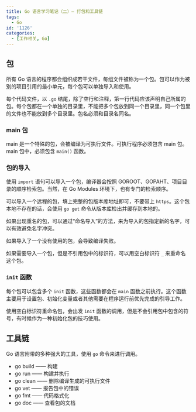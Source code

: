 ```yaml
---
title: Go 语言学习笔记（二）— 打包和工具链
tags:
  - Go
id: '1126'
categories:
  - [工作相关, Go]
---
```


## 包

所有 Go 语言的程序都会组织成若干文件，每组文件被称为一个包。包可以作为被别的项目引用的最小单元，每个包可以单独导入和使用。

每个代码文件，以 `.go` 结尾，除了空行和注释，第一行代码应该声明自己所属的包。每个包都在一个单独的目录里，不能把多个包放到同一个目录里，同一个包里的文件也不能放到多个目录里。包名必须和目录名同名。

### main 包

main 是一个特殊的包，会被编译为可执行文件。可执行程序必须包含 main 包。main 包中，必须包含 `main()` 函数。

### 包的导入

使用 `import` 语句可以导入一个包，编译器会按照 GOROOT、GOPAHT、项目目录的顺序检索包。当然，在 Go Modules 环境下，也有专门的检索顺序。

可以导入一个远程的包，填上完整的包版本库地址即可，不要带上 `https`。这个包本地不存在的话，会使用 `go get` 命令从版本库检出并缓存到本地的。

如果出现重名的包，可以通过“命名导入”的方法，来为导入的包指定新的名字，可以有效避免名字冲突。

如果导入了一个没有使用的包，会导致编译失败。

如果需要导入一个包，但是不引用包中的标识符，可以用空白标识符 `_` 来重命名这个包。

### `init` 函数

每个包可以包含多个 `init` 函数，这些函数都会在 `main` 函数之前执行。这个函数主要用于设置包、初始化变量或者其他需要在程序运行前优先完成的引导工作。

使用空白标识符重命名包，会出发 `init` 函数的调用，但是不会引用包中包含的符号，有时候作为一种初始化包的技巧使用。

## 工具链

Go 语言附带的多种强大的工具，使用 `go` 命令来进行调用。

*   go build —— 构建
*   go run —— 构建并执行
*   go clean —— 删除编译生成的可执行文件
*   go vet —— 报告包中的错误
*   go fmt —— 代码格式化
*   go doc —— 查看包的文档